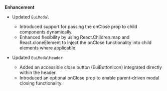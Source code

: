 **Enhancement**

- Updated `EuiModal`
    - Introduced support for passing the onClose prop to child components dynamically.
    - Enhanced flexibility by using React.Children.map and React.cloneElement to inject the onClose functionality into child elements where applicable.

- Updated `EuiModalHeader`
    - Added an accessible close button (EuiButtonIcon) integrated directly within the header.
    - Introduced an optional onClose prop to enable parent-driven modal closing functionality.